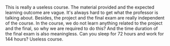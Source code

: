 This is really a useless course. The material provided and the expected learning outcome are vague. It's always hard to get what the professor is talking about. Besides, the project and the final exam are really independent of the course. In the course, we do not learn anything related to the project and the final, so why we are required to do this? And the time duration of the final exam is also meaningless. Can you sleep for 72 hours and work for 144 hours? Useless course.
